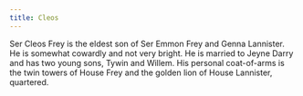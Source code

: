 ```yaml
---
title: Cleos
---
```


Ser Cleos Frey is the eldest son of Ser Emmon Frey and Genna Lannister. He is somewhat cowardly and not very bright. He is married to Jeyne Darry and has two young sons, Tywin and Willem. His personal coat-of-arms is the twin towers of House Frey and the golden lion of House Lannister, quartered.


